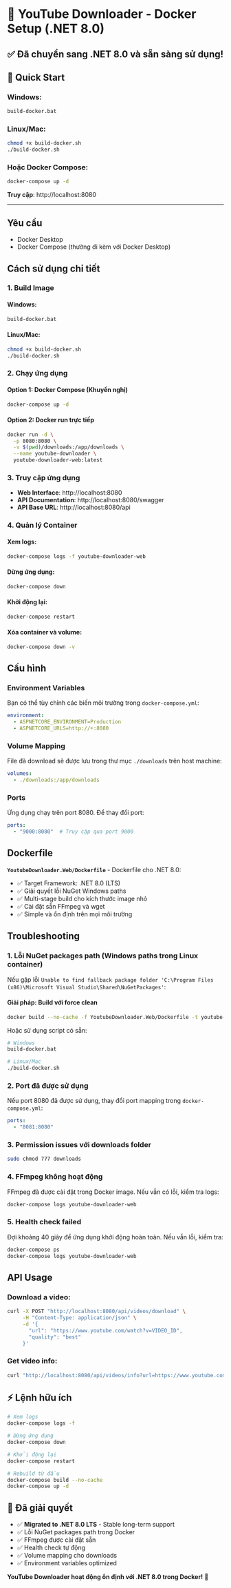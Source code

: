 # 🐳 YouTube Downloader - Docker Setup (.NET 8.0)

## ✅ Đã chuyển sang .NET 8.0 và sẵn sàng sử dụng!

## 🚀 Quick Start

### Windows:
```cmd
build-docker.bat
```

### Linux/Mac:
```bash
chmod +x build-docker.sh
./build-docker.sh
```

### Hoặc Docker Compose:
```bash
docker-compose up -d
```

**Truy cập**: http://localhost:8080

---

## Yêu cầu
- Docker Desktop
- Docker Compose (thường đi kèm với Docker Desktop)

## Cách sử dụng chi tiết

### 1. Build Image

#### Windows:
```cmd
build-docker.bat
```

#### Linux/Mac:
```bash
chmod +x build-docker.sh
./build-docker.sh
```

### 2. Chạy ứng dụng

#### Option 1: Docker Compose (Khuyến nghị)
```bash
docker-compose up -d
```

#### Option 2: Docker run trực tiếp
```bash
docker run -d \
  -p 8080:8080 \
  -v $(pwd)/downloads:/app/downloads \
  --name youtube-downloader \
  youtube-downloader-web:latest
```

### 3. Truy cập ứng dụng

- **Web Interface**: http://localhost:8080
- **API Documentation**: http://localhost:8080/swagger
- **API Base URL**: http://localhost:8080/api

### 4. Quản lý Container

#### Xem logs:
```bash
docker-compose logs -f youtube-downloader-web
```

#### Dừng ứng dụng:
```bash
docker-compose down
```

#### Khởi động lại:
```bash
docker-compose restart
```

#### Xóa container và volume:
```bash
docker-compose down -v
```

## Cấu hình

### Environment Variables
Bạn có thể tùy chỉnh các biến môi trường trong `docker-compose.yml`:

```yaml
environment:
  - ASPNETCORE_ENVIRONMENT=Production
  - ASPNETCORE_URLS=http://+:8080
```

### Volume Mapping
File đã download sẽ được lưu trong thư mục `./downloads` trên host machine:

```yaml
volumes:
  - ./downloads:/app/downloads
```

### Ports
Ứng dụng chạy trên port 8080. Để thay đổi port:

```yaml
ports:
  - "9000:8080"  # Truy cập qua port 9000
```

## Dockerfile

**`YoutubeDownloader.Web/Dockerfile`** - Dockerfile cho .NET 8.0:
- ✅ Target Framework: .NET 8.0 (LTS)
- ✅ Giải quyết lỗi NuGet Windows paths
- ✅ Multi-stage build cho kích thước image nhỏ
- ✅ Cài đặt sẵn FFmpeg và wget
- ✅ Simple và ổn định trên mọi môi trường

## Troubleshooting

### 1. Lỗi NuGet packages path (Windows paths trong Linux container)
Nếu gặp lỗi `Unable to find fallback package folder 'C:\Program Files (x86)\Microsoft Visual Studio\Shared\NuGetPackages'`:

#### Giải pháp: Build với force clean
```bash
docker build --no-cache -f YoutubeDownloader.Web/Dockerfile -t youtube-downloader-web:latest .
```

Hoặc sử dụng script có sẵn:
```bash
# Windows
build-docker.bat

# Linux/Mac
./build-docker.sh
```

### 2. Port đã được sử dụng
Nếu port 8080 đã được sử dụng, thay đổi port mapping trong `docker-compose.yml`:
```yaml
ports:
  - "8081:8080"
```

### 3. Permission issues với downloads folder
```bash
sudo chmod 777 downloads
```

### 4. FFmpeg không hoạt động
FFmpeg đã được cài đặt trong Docker image. Nếu vẫn có lỗi, kiểm tra logs:
```bash
docker-compose logs youtube-downloader-web
```

### 5. Health check failed
Đợi khoảng 40 giây để ứng dụng khởi động hoàn toàn. Nếu vẫn lỗi, kiểm tra:
```bash
docker-compose ps
docker-compose logs youtube-downloader-web
```

## API Usage

### Download a video:
```bash
curl -X POST "http://localhost:8080/api/videos/download" \
     -H "Content-Type: application/json" \
     -d '{
       "url": "https://www.youtube.com/watch?v=VIDEO_ID",
       "quality": "best"
     }'
```

### Get video info:
```bash
curl "http://localhost:8080/api/videos/info?url=https://www.youtube.com/watch?v=VIDEO_ID"
```

## ⚡ Lệnh hữu ích

```bash
# Xem logs
docker-compose logs -f

# Dừng ứng dụng  
docker-compose down

# Khởi động lại
docker-compose restart

# Rebuild từ đầu
docker-compose build --no-cache
docker-compose up -d
```

## 🔧 Đã giải quyết

- ✅ **Migrated to .NET 8.0 LTS** - Stable long-term support
- ✅ Lỗi NuGet packages path trong Docker
- ✅ FFmpeg được cài đặt sẵn  
- ✅ Health check tự động
- ✅ Volume mapping cho downloads
- ✅ Environment variables optimized

**YouTube Downloader hoạt động ổn định với .NET 8.0 trong Docker!** 🎉 